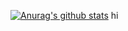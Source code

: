 <div align=left>
	
   [![Anurag's github stats](https://github-readme-stats.vercel.app/api?username=MinChul-Son)](https://github.com/anuraghazra/github-readme-stats)
   <span>hi</span>
	
  </div>
  
  
   
<!--
**MinChul-Son/MinChul-Son** is a ✨ _special_ ✨ repository because its `README.md` (this file) appears on your GitHub profile.

Here are some ideas to get you started:

- 🔭 I’m currently working on ...
- 🌱 I’m currently learning ...
- 👯 I’m looking to collaborate on ...
- 🤔 I’m looking for help with ...
- 💬 Ask me about ...
- 📫 How to reach me: ...
- 😄 Pronouns: ...
- ⚡ Fun fact: ...
-->
